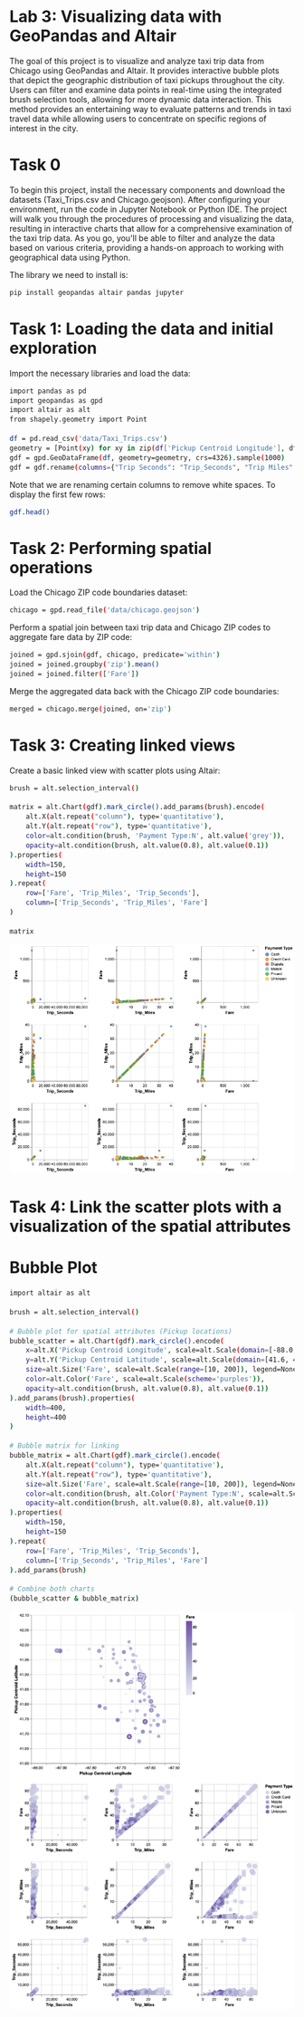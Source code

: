 # Lab 3: Visualizing data with GeoPandas and Altair

The goal of this project is to visualize and analyze taxi trip data from Chicago using GeoPandas and Altair. It provides interactive bubble plots that depict the geographic distribution of taxi pickups throughout the city. Users can filter and examine data points in real-time using the integrated brush selection tools, allowing for more dynamic data interaction. This method provides an entertaining way to evaluate patterns and trends in taxi travel data while allowing users to concentrate on specific regions of interest in the city.

# Task 0 
To begin this project, install the necessary components and download the datasets (Taxi_Trips.csv and Chicago.geojson). After configuring your environment, run the code in Jupyter Notebook or Python IDE. The project will walk you through the procedures of processing and visualizing the data, resulting in interactive charts that allow for a comprehensive examination of the taxi trip data. As you go, you'll be able to filter and analyze the data based on various criteria, providing a hands-on approach to working with geographical data using Python.

The library we need to install is:
~~~bash
pip install geopandas altair pandas jupyter
~~~



# Task 1: Loading the data and initial exploration
Import the necessary libraries and load the data:
~~~bash
import pandas as pd
import geopandas as gpd
import altair as alt
from shapely.geometry import Point

df = pd.read_csv('data/Taxi_Trips.csv')
geometry = [Point(xy) for xy in zip(df['Pickup Centroid Longitude'], df['Pickup Centroid Latitude'])]
gdf = gpd.GeoDataFrame(df, geometry=geometry, crs=4326).sample(1000)
gdf = gdf.rename(columns={"Trip Seconds": "Trip_Seconds", "Trip Miles": "Trip_Miles"})
~~~
Note that we are renaming certain columns to remove white spaces. To display the first few rows:
~~~bash
gdf.head()
~~~



# Task 2: Performing spatial operations
Load the Chicago ZIP code boundaries dataset:
~~~bash
chicago = gpd.read_file('data/chicago.geojson')
~~~
Perform a spatial join between taxi trip data and Chicago ZIP codes to aggregate fare data by ZIP code:
~~~bash
joined = gpd.sjoin(gdf, chicago, predicate='within')
joined = joined.groupby('zip').mean()
joined = joined.filter(['Fare'])
~~~
Merge the aggregated data back with the Chicago ZIP code boundaries:
~~~bash
merged = chicago.merge(joined, on='zip')
~~~



# Task 3: Creating linked views
Create a basic linked view with scatter plots using Altair:
~~~bash
brush = alt.selection_interval()

matrix = alt.Chart(gdf).mark_circle().add_params(brush).encode(
    alt.X(alt.repeat("column"), type='quantitative'),
    alt.Y(alt.repeat("row"), type='quantitative'),
    color=alt.condition(brush, 'Payment Type:N', alt.value('grey')),
    opacity=alt.condition(brush, alt.value(0.8), alt.value(0.1))
).properties(
    width=150,
    height=150
).repeat(
    row=['Fare', 'Trip_Miles', 'Trip_Seconds'],
    column=['Trip_Seconds', 'Trip_Miles', 'Fare']
)

matrix
~~~

![Visualization](vis-1.png)



# Task 4: Link the scatter plots with a visualization of the spatial attributes
# Bubble Plot
~~~bash
import altair as alt

brush = alt.selection_interval()

# Bubble plot for spatial attributes (Pickup locations)
bubble_scatter = alt.Chart(gdf).mark_circle().encode(
    x=alt.X('Pickup Centroid Longitude', scale=alt.Scale(domain=[-88.0, -87.5])),
    y=alt.Y('Pickup Centroid Latitude', scale=alt.Scale(domain=[41.6, 42.1])),
    size=alt.Size('Fare', scale=alt.Scale(range=[10, 200]), legend=None),
    color=alt.Color('Fare', scale=alt.Scale(scheme='purples')),
    opacity=alt.condition(brush, alt.value(0.8), alt.value(0.1))
).add_params(brush).properties(
    width=400,
    height=400
)

# Bubble matrix for linking
bubble_matrix = alt.Chart(gdf).mark_circle().encode(
    alt.X(alt.repeat("column"), type='quantitative'),
    alt.Y(alt.repeat("row"), type='quantitative'),
    size=alt.Size('Fare', scale=alt.Scale(range=[10, 200]), legend=None),
    color=alt.condition(brush, alt.Color('Payment Type:N', scale=alt.Scale(scheme='purples')), alt.value('grey')),
    opacity=alt.condition(brush, alt.value(0.8), alt.value(0.1))
).properties(
    width=150,
    height=150
).repeat(
    row=['Fare', 'Trip_Miles', 'Trip_Seconds'],
    column=['Trip_Seconds', 'Trip_Miles', 'Fare']
).add_params(brush)

# Combine both charts
(bubble_scatter & bubble_matrix)
~~~

![Visualization](vis-2.png)
